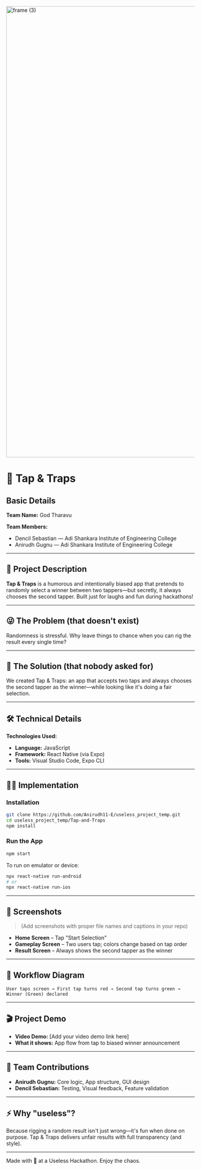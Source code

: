 <img width="3188" height="1202" alt="frame (3)" src="https://github.com/user-attachments/assets/517ad8e9-ad22-457d-9538-a9e62d137cd7" />

# 🎯 Tap & Traps

## Basic Details  
**Team Name:** God Tharavu  

**Team Members:**  
- Dencil Sebastian — Adi Shankara Institute of Engineering College  
- Anirudh Gugnu — Adi Shankara Institute of Engineering College  

---

## 📱 Project Description  
**Tap & Traps** is a humorous and intentionally biased app that pretends to randomly select a winner between two tappers—but secretly, it always chooses the second tapper. Built just for laughs and fun during hackathons!

---

## 😜 The Problem (that doesn't exist)  
Randomness is stressful. Why leave things to chance when you can rig the result every single time?

---

## 🎉 The Solution (that nobody asked for)  
We created Tap & Traps: an app that accepts two taps and always chooses the second tapper as the winner—while looking like it's doing a fair selection.

---

## 🛠 Technical Details

**Technologies Used:**  
- **Language:** JavaScript  
- **Framework:** React Native (via Expo)  
- **Tools:** Visual Studio Code, Expo CLI  

---

## 🧑‍💻 Implementation

### Installation
```bash
git clone https://github.com/Anirudh11-E/useless_project_temp.git
cd useless_project_temp/Tap-and-Traps
npm install
```

### Run the App
```bash
npm start
```

To run on emulator or device:
```bash
npx react-native run-android
# or
npx react-native run-ios
```

---

## 📸 Screenshots

> (Add screenshots with proper file names and captions in your repo)

- **Home Screen** – Tap "Start Selection"
- **Gameplay Screen** – Two users tap; colors change based on tap order
- **Result Screen** – Always shows the second tapper as the winner

---

## 🧠 Workflow Diagram
```
User taps screen → First tap turns red → Second tap turns green → Winner (Green) declared
```

---

## 🎬 Project Demo
- **Video Demo:** [Add your video demo link here]
- **What it shows:** App flow from tap to biased winner announcement

---

## 👥 Team Contributions
- **Anirudh Gugnu:** Core logic, App structure, GUI design  
- **Dencil Sebastian:** Testing, Visual feedback, Feature validation

---

## ⚡ Why "useless"?  
Because rigging a random result isn't just wrong—it's fun when done on purpose. Tap & Traps delivers unfair results with full transparency (and style).

---

Made with 🤡 at a Useless Hackathon. Enjoy the chaos.
